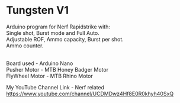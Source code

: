 # Tungsten V1

Arduino program for Nerf Rapidstrike with:<br />
Single shot, Burst mode and Full Auto. <br />
Adjustable ROF, Ammo capacity, Burst per shot. <br />
Ammo counter.<br /><br />

Board used     - Arduino Nano<br />
Pusher Motor   - MTB Honey Badger Motor<br />
FlyWheel Motor - MTB Rhino Motor<br />

My YouTube Channel Link - Nerf related<br />
https://www.youtube.com/channel/UCDMDwz4Hf8E0R0khyh40SxQ
